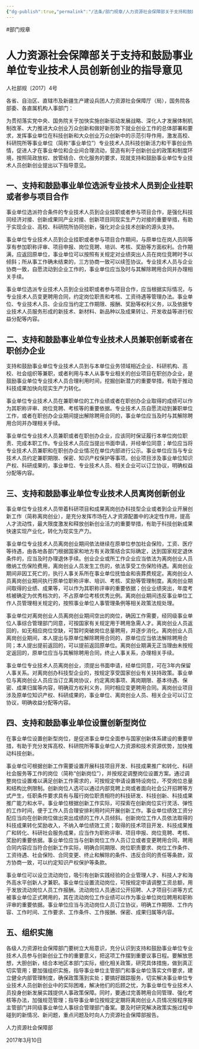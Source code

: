 ```yaml
---
{"dg-publish":true,"permalink":"/法条/部门规章/人力资源社会保障部关于支持和鼓励事业单位专业技术人员创新创业的指导意见/","noteIcon":"","created":"2025-03-05T19:22:40.645+08:00"}
---
```


#部门规章 
# 人力资源社会保障部关于支持和鼓励事业单位专业技术人员创新创业的指导意见

人社部规〔2017〕4号

各省、自治区、直辖市及新疆生产建设兵团人力资源社会保障厅（局），国务院各部委、各直属机构人事部门：

为贯彻落实党中央、国务院关于加快实施创新驱动发展战略、深化人才发展体制机制改革、大力推进大众创业万众创新和做好新形势下就业创业工作的总体部署和要求，发挥事业单位在科技创新和大众创业万众创新中的示范引导作用，激发高校、科研院所等事业单位（简称“事业单位”）专业技术人员科技创新活力和干事创业热情，促进人才在事业单位和企业间合理流动，营造有利于创新创业的政策和制度环境，按照简政放权、放管结合、优化服务的要求，现就支持和鼓励事业单位专业技术人员创新创业提出以下指导意见。

## 一、支持和鼓励事业单位选派专业技术人员到企业挂职或者参与项目合作

事业单位选派符合条件的专业技术人员到企业挂职或者参与项目合作，是强化科技同经济对接、创新成果同产业对接、创新项目同现实生产力对接的重要举措，有助于实现企业、高校、科研院所协同创新，强化对企业技术创新的源头支持。

事业单位专业技术人员到企业挂职或者参与项目合作期间，与原单位在岗人员同等享有参加职称评审、项目申报、岗位竞聘、培训、考核、奖励等方面权利。合作期满，应返回原单位，事业单位可以按照有关规定对业绩突出人员在岗位竞聘时予以倾斜；所从事工作确未结束的，三方协商一致可以续签协议。专业技术人员与企业协商一致，自愿流动到企业工作的，事业单位应当及时与其解除聘用合同并办理相关手续。

事业单位选派专业技术人员到企业挂职或者参与项目合作，应当根据实际情况，与专业技术人员变更聘用合同，约定岗位职责和考核、工资待遇等管理办法。事业单位、专业技术人员、企业应当约定工作期限、报酬、奖励等权利义务，以及依据专业技术人员服务形成的新技术、新材料、新品种以及成果转让、开发收益等进行权益分配等内容。

## 二、支持和鼓励事业单位专业技术人员兼职创新或者在职创办企业

支持和鼓励事业单位专业技术人员到与本单位业务领域相近企业、科研机构、高校、社会组织等兼职，或者利用与本人从事专业相关的创业项目在职创办企业，是鼓励事业单位专业技术人员合理利用时间，挖掘创新潜力的重要举措，有助于推动科技成果加快向现实生产力转化。

事业单位专业技术人员在兼职单位的工作业绩或者在职创办企业取得的成绩可以作为其职称评审、岗位竞聘、考核等的重要依据。专业技术人员自愿流动到兼职单位工作，或者在职创办企业期间提出解除聘用合同的，事业单位应当及时与其解除聘用合同并办理相关手续。

事业单位专业技术人员兼职或者在职创办企业，应该同时保证履行本单位岗位职责、完成本职工作。专业技术人员应当提出书面申请，并经单位同意；单位应当将专业技术人员兼职和在职创办企业情况在单位内部进行公示。事业单位应当与专业技术人员约定兼职期限、保密、知识产权保护等事项。创业项目涉及事业单位知识产权、科研成果的，事业单位、专业技术人员、相关企业可以订立协议，明确权益分配等内容。

## 三、支持和鼓励事业单位专业技术人员离岗创新创业

事业单位专业技术人员带着科研项目和成果离岗创办科技型企业或者到企业开展创新工作（简称离岗创业），是充分发挥市场在人才资源配置中的决定性作用，提高人才流动性，最大限度激发和释放创新创业活力的重要举措，有助于科技创新成果快速实现产业化，转化为现实生产力。

事业单位专业技术人员离岗创业期间依法继续在原单位参加社会保险，工资、医疗等待遇，由各地各部门根据国家和地方有关政策结合实际确定，达到国家规定退休条件的，应当及时办理退休手续。创业企业或所工作企业应当依法为离岗创业人员缴纳工伤保险费用，离岗创业人员发生工伤的，依法享受工伤保险待遇。离岗创业期间非因工死亡的，执行人事关系所在事业单位抚恤金和丧葬费规定。离岗创业人员离岗创业期间执行原单位职称评审、培训、考核、奖励等管理制度。离岗创业期间取得的业绩、成果等，可以作为其职称评审的重要依据；创业业绩突出，年度考核被确定为优秀档次的，不占原单位考核优秀比例。离岗创业期间违反事业单位工作人员管理相关规定的，按照事业单位人事管理条例等相关政策法规处理。

事业单位对离岗创业人员离岗创业期间空出的岗位，确因工作需要，经同级事业单位人事综合管理部门同意，可按国家有关规定用于聘用急需人才。离岗创业人员返回的，如无相应岗位空缺，可暂时突破岗位总量聘用，并逐步消化。离岗创业人员离岗创业期间，本人提出与原单位解除聘用合同的，原单位应当依法解除聘用合同；本人提出提前返回的，可以提前返回原单位。离岗创业期满无正当理由未按规定返回的，原单位应当与其解除聘用合同，终止人事关系，办理相关手续。

事业单位专业技术人员离岗创业，须提出书面申请，经单位同意，可在3年内保留人事关系。对离岗创办科技型企业的，按规定享受国家创业有关扶持政策。事业单位与离岗创业人员应当订立离岗协议，约定离岗事项、离岗期限、基本待遇、保密、成果归属等内容，明确双方权利义务，同时相应变更聘用合同。离岗创业项目涉及原单位知识产权、科研成果的，事业单位、离岗创业人员、相关企业可以订立协议，明确收益分配等内容。

## 四、支持和鼓励事业单位设置创新型岗位

在事业单位设置创新型岗位，是促进事业单位全面参与国家创新体系建设的重要举措，有助于充分发挥高校、科研院所等事业单位人力资源和技术资源优势，加快推动科技创新。

事业单位可根据创新工作需要设置开展科技项目开发、科技成果推广和转化、科研社会服务等工作的岗位（简称“创新岗位”），并按规定调整岗位设置方案。通过调整岗位设置难以满足创新工作需求的，可按规定申请设置特设岗位，不受岗位总量和结构比例限制。创新岗位人选可以通过内部竞聘上岗或者面向社会公开招聘等方式产生，任职条件要求具有与履行岗位职责相符的科技研发、科技创新、科技成果推广能力和水平。事业单位根据创新工作实际，可探索在创新岗位实行灵活、弹性的工作时间，便于工作人员合理安排利用时间开展创新工作。事业单位绩效工资分配应当向在创新岗位做出突出成绩的工作人员倾斜。创新岗位工作人员依法取得的科技成果转化奖励收入，不纳入单位绩效工资；取得的技术项目开发、科技成果推广和转化、科研社会服务成果，应当作为职称评审、项目申报、岗位竞聘、考核、奖励的重要依据。事业单位应当与创新岗位工作人员订立或者变更聘用合同，聘用合同内容应当符合创新工作实际，明确合同期限、岗位职责要求、岗位工作条件、工资待遇、社会保险、合同变更、终止和解除的条件、违反合同的责任等条款，双方协商一致，可以约定知识产权保护等条款。

事业单位可以设立流动岗位，吸引有创新实践经验的企业管理人才、科技人才和海外高水平创新人才兼职。事业单位设置流动岗位，可按规定申请调整工资总额，用于发放流动岗位人员工作报酬。流动岗位人员通过公开招聘、人才项目引进等方式被事业单位正式聘用的，其在流动岗位工作业绩可以作为事业单位岗位聘用和职称评审的重要依据。事业单位应当与流动岗位人员订立协议，明确工作期限、工作内容、工作时间、工作要求、工作条件、工作报酬、保密、成果归属等内容。

## 五、组织实施

各级人力资源社会保障部门要树立大局意识，充分认识到支持和鼓励事业单位专业技术人员参与创新创业工作的重要意义，把这项工作摆到重要议事日程。要解放思想，大胆创新，结合本地区本部门实际，细化相关政策，研究具体措施，做到真正切实管用；要加强组织实施，指导事业单位主管部门和事业单位落实文件要求，建立健全内部管理制度，确保政策落到实处；要搞好跟踪服务，切实解决事业单位专业技术人员创新创业中的实际困难，解决他们的后顾之忧，为事业单位专业技术人员投身创新发展实践提供人事政策保障。同时，要通过完善聘用合同管理、强化考核等办法，加强规范管理；指导事业单位按规定定期将离岗创业人员情况按程序报主管部门并同级事业单位人事综合管理部门备案。要及时研究解决政策实施过程中碰到的新情况、新问题，重点问题及时向人力资源社会保障部报告。

人力资源社会保障部

2017年3月10日
